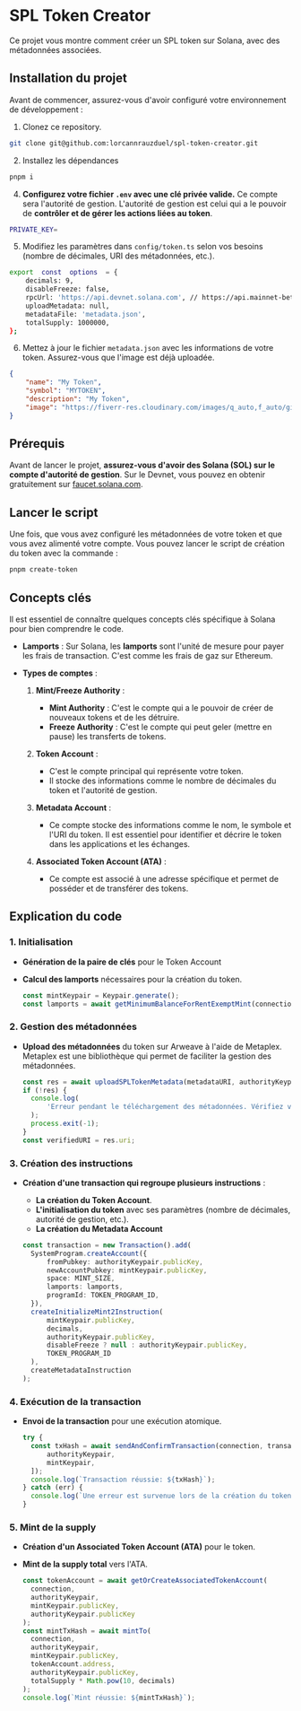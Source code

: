# SPL Token Creator

Ce projet vous montre comment créer un SPL token sur Solana, avec des métadonnées associées.

## Installation du projet

Avant de commencer, assurez-vous d'avoir configuré votre environnement de développement :

1. Clonez ce repository.

```bash
git clone git@github.com:lorcannrauzduel/spl-token-creator.git
```

2. Installez les dépendances

```bash
pnpm i
```

4. **Configurez votre fichier `.env` avec une clé privée valide.** Ce compte sera l'autorité de gestion. L'autorité de gestion est celui qui a le pouvoir de **contrôler et de gérer les actions liées au token**.

```bash
PRIVATE_KEY=
```

5. Modifiez les paramètres dans `config/token.ts` selon vos besoins (nombre de décimales, URI des métadonnées, etc.).

```bash
export  const  options  = {
	decimals: 9,
	disableFreeze: false,
	rpcUrl: 'https://api.devnet.solana.com', // https://api.mainnet-beta.solana.com for mainnet
	uploadMetadata: null,
	metadataFile: 'metadata.json',
	totalSupply: 1000000,
};
```

6. Mettez à jour le fichier `metadata.json` avec les informations de votre token. Assurez-vous que l'image est déjà uploadée.

```json
{
	"name": "My Token",
	"symbol": "MYTOKEN",
	"description": "My Token",
	"image": "https://fiverr-res.cloudinary.com/images/q_auto,f_auto/gigs/38577360/original/fe4a778310a86b3072d4f2d2c0b1ee38a4e2a3e7/do-a-spoderman-meme-avatar-of-you.png"
}
```

## Prérequis

Avant de lancer le projet, **assurez-vous d'avoir des Solana (SOL) sur le compte d'autorité de gestion**. Sur le Devnet, vous pouvez en obtenir gratuitement sur [faucet.solana.com](https://faucet.solana.com/).

## Lancer le script

Une fois, que vous avez configuré les métadonnées de votre token et que vous avez alimenté votre compte. Vous pouvez lancer le script de création du token avec la commande :

```bash
pnpm create-token
```

## Concepts clés

Il est essentiel de connaître quelques concepts clés spécifique à Solana pour bien comprendre le code.

- **Lamports** :
  Sur Solana, les **lamports** sont l'unité de mesure pour payer les frais de transaction. C'est comme les frais de gaz sur Ethereum.

- **Types de comptes** :

  1. **Mint/Freeze Authority** :

     - **Mint Authority** : C'est le compte qui a le pouvoir de créer de nouveaux tokens et de les détruire.
     - **Freeze Authority** : C'est le compte qui peut geler (mettre en pause) les transferts de tokens.

  2. **Token Account** :

     - C'est le compte principal qui représente votre token.
     - Il stocke des informations comme le nombre de décimales du token et l'autorité de gestion.

  3. **Metadata Account** :

     - Ce compte stocke des informations comme le nom, le symbole et l'URI du token. Il est essentiel pour identifier et décrire le token dans les applications et les échanges.

  4. **Associated Token Account (ATA)** :
     - Ce compte est associé à une adresse spécifique et permet de posséder et de transférer des tokens.

## Explication du code

### 1. Initialisation

- **Génération de la paire de clés** pour le Token Account
- **Calcul des lamports** nécessaires pour la création du token.

  ```typescript
  const mintKeypair = Keypair.generate();
  const lamports = await getMinimumBalanceForRentExemptMint(connection);
  ```

### 2. Gestion des métadonnées

- **Upload des métadonnées** du token sur Arweave à l'aide de Metaplex. Metaplex est une bibliothèque qui permet de faciliter la gestion des métadonnées.

  ```typescript
  const res = await uploadSPLTokenMetadata(metadataURI, authorityKeypair, rpc);
  if (!res) {
  	console.log(
  		'Erreur pendant le téléchargement des métadonnées. Vérifiez votre URI et réessayez !'
  	);
  	process.exit(-1);
  }
  const verifiedURI = res.uri;
  ```

### 3. Création des instructions

- **Création d'une transaction qui regroupe plusieurs instructions** :

  - **La création du Token Account**.
  - **L'initialisation du token** avec ses paramètres (nombre de décimales, autorité de gestion, etc.).
  - **La création du Metadata Account**

  ```typescript
  const transaction = new Transaction().add(
  	SystemProgram.createAccount({
  		fromPubkey: authorityKeypair.publicKey,
  		newAccountPubkey: mintKeypair.publicKey,
  		space: MINT_SIZE,
  		lamports: lamports,
  		programId: TOKEN_PROGRAM_ID,
  	}),
  	createInitializeMint2Instruction(
  		mintKeypair.publicKey,
  		decimals,
  		authorityKeypair.publicKey,
  		disableFreeze ? null : authorityKeypair.publicKey,
  		TOKEN_PROGRAM_ID
  	),
  	createMetadataInstruction
  );
  ```

### 4. Exécution de la transaction

- **Envoi de la transaction** pour une exécution atomique.
  ```typescript
  try {
  	const txHash = await sendAndConfirmTransaction(connection, transaction, [
  		authorityKeypair,
  		mintKeypair,
  	]);
  	console.log(`Transaction réussie: ${txHash}`);
  } catch (err) {
  	console.log(`Une erreur est survenue lors de la création du token: ${err}`);
  }
  ```

### 5. Mint de la supply

- **Création d'un Associated Token Account (ATA)** pour le token.
- **Mint de la supply total** vers l'ATA.

  ```typescript
  const tokenAccount = await getOrCreateAssociatedTokenAccount(
  	connection,
  	authorityKeypair,
  	mintKeypair.publicKey,
  	authorityKeypair.publicKey
  );
  const mintTxHash = await mintTo(
  	connection,
  	authorityKeypair,
  	mintKeypair.publicKey,
  	tokenAccount.address,
  	authorityKeypair.publicKey,
  	totalSupply * Math.pow(10, decimals)
  );
  console.log(`Mint réussie: ${mintTxHash}`);
  ```
